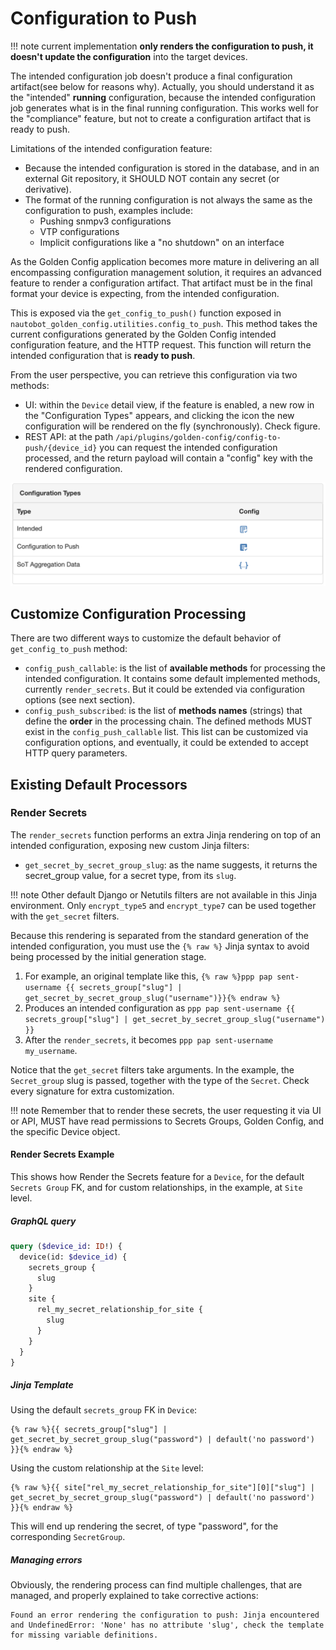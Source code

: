 # Configuration to Push

!!! note
    current implementation **only renders the configuration to push, it doesn't update the configuration** into the target devices.

The intended configuration job doesn't produce a final configuration artifact(see below for reasons why). Actually, you should understand it as the "intended" **running** configuration, because the intended configuration job generates what is in the final running configuration. This works well for the "compliance" feature, but not to create a configuration artifact that is ready to push.

Limitations of the intended configuration feature:

- Because the intended configuration is stored in the database, and in an external Git repository, it SHOULD NOT contain any secret (or derivative).
- The format of the running configuration is not always the same as the configuration to push, examples include:
  - Pushing snmpv3 configurations
  - VTP configurations
  - Implicit configurations like a "no shutdown" on an interface

As the Golden Config application becomes more mature in delivering an all encompassing configuration management solution, it requires an advanced feature to render a configuration artifact. That artifact must be in the final format your device is expecting, from the intended configuration.

This is exposed via the `get_config_to_push()` function exposed in `nautobot_golden_config.utilities.config_to_push`. This method takes the current configurations generated by the Golden Config intended configuration feature, and the HTTP request. This function will return the intended configuration that is **ready to push**.

From the user perspective, you can retrieve this configuration via two methods:

- UI: within the `Device` detail view, if the feature is enabled, a new row in the "Configuration Types" appears, and clicking the icon the new configuration will be rendered on the fly (synchronously). Check figure.
- REST API: at the path `/api/plugins/golden-config/config-to-push/{device_id}` you can request the intended configuration processed, and the return payload will contain a "config" key with the rendered configuration.

![Configuration to push](../images/config_to_push_1.png)

## Customize Configuration Processing

There are two different ways to customize the default behavior of `get_config_to_push` method:

- `config_push_callable`: is the list of **available methods** for processing the intended configuration. It contains some default implemented methods, currently `render_secrets`. But it could be extended via configuration options (see next section).
- `config_push_subscribed`: is the list of **methods names** (strings) that define the **order** in the processing chain. The defined methods MUST exist in the `config_push_callable` list. This list can be customized via configuration options, and eventually, it could be extended to accept HTTP query parameters.

## Existing Default Processors

### Render Secrets

The `render_secrets` function performs an extra Jinja rendering on top of an intended configuration, exposing new custom Jinja filters:

- `get_secret_by_secret_group_slug`: as the name suggests, it returns the secret_group value, for a secret type, from its `slug`.

!!! note
    Other default Django or Netutils filters are not available in this Jinja environment. Only `encrypt_type5` and `encrypt_type7` can be used together with the `get_secret` filters.

Because this rendering is separated from the standard generation of the intended configuration, you must use the `{% raw %}` Jinja syntax to avoid being processed by the initial generation stage.

1. For example, an original template like this, `{% raw %}ppp pap sent-username {{ secrets_group["slug"] | get_secret_by_secret_group_slug("username")}}{% endraw %}`
2. Produces an intended configuration as `ppp pap sent-username {{ secrets_group["slug"] | get_secret_by_secret_group_slug("username") }}`
3. After the `render_secrets`, it becomes `ppp pap sent-username my_username`.

Notice that the `get_secret` filters take arguments. In the example, the `Secret_group` slug is passed, together with the type of the `Secret`. Check every signature for extra customization.

!!! note
    Remember that to render these secrets, the user requesting it via UI or API, MUST have read permissions to Secrets Groups, Golden Config, and the specific Device object.

#### Render Secrets Example

This shows how Render the Secrets feature for a `Device`, for the default `Secrets Group` FK, and for custom relationships, in the example, at `Site` level.

##### GraphQL query

```graphql
query ($device_id: ID!) {
  device(id: $device_id) {
    secrets_group {
      slug
    }
    site {
      rel_my_secret_relationship_for_site {
        slug
      }
    }
  }
}
```

##### Jinja Template

Using the default `secrets_group` FK in `Device`:

```jinja2
{% raw %}{{ secrets_group["slug"] | get_secret_by_secret_group_slug("password") | default('no password') }}{% endraw %}
```

Using the custom relationship at the `Site` level:

```jinja2
{% raw %}{{ site["rel_my_secret_relationship_for_site"][0]["slug"] | get_secret_by_secret_group_slug("password") | default('no password') }}{% endraw %}
```

This will end up rendering the secret, of type "password", for the corresponding `SecretGroup`.

##### Managing errors

Obviously, the rendering process can find multiple challenges, that are managed, and properly explained to take corrective actions:

```
Found an error rendering the configuration to push: Jinja encountered and UndefinedError: 'None' has no attribute 'slug', check the template for missing variable definitions.
```

